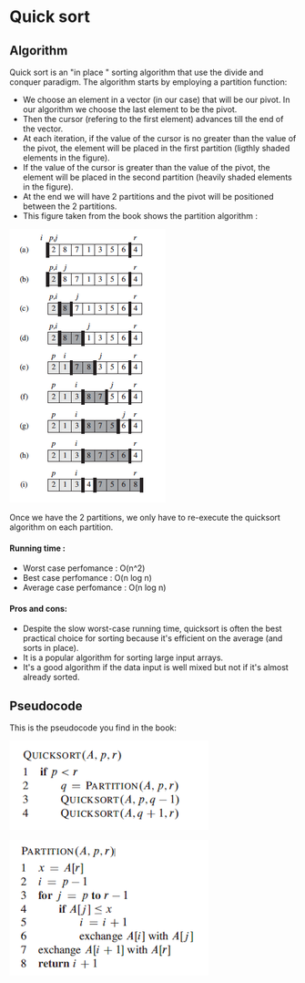 # Quick sort

## Algorithm

Quick sort is an "in place " sorting algorithm that use the divide and conquer paradigm.
The algorithm starts by employing a partition function:
  - We choose an element in a vector (in our case) that will be our pivot. In our algorithm we choose the last element to be the pivot.
  - Then the cursor (refering to the first element) advances till the end of the vector.
  - At each iteration, if the value of the cursor is no greater than the value of the pivot, the element will be placed in the first partition (ligthly shaded elements in the figure).
  - If the value of the cursor is greater than the value of the pivot, the element will be placed in the second partition (heavily shaded elements in the figure).
  - At the end we will have 2 partitions and the pivot will be positioned between the 2 partitions.
  - This figure taken from the book shows the partition algorithm :

  ![partionfig](fig/partitionFigure.png)

Once we have the 2 partitions, we only have to re-execute the quicksort algorithm on each partition.

#### Running time :

  - Worst case perfomance : O(n^2)
  - Best case perfomance : O(n log n)
  - Average case perfomance : O(n log n)

#### Pros and cons:

- Despite the slow worst-case running time, quicksort is often the best practical choice for sorting because it's efficient on the average (and sorts in place).
- It is a popular algorithm for sorting large input arrays.
- It's a good algorithm if the data input is well mixed but not if it's almost already sorted.

## Pseudocode

This is the pseudocode you find in the book:

![quicksort](fig/quicksort.png)

![partition](fig/partition.png)

 

